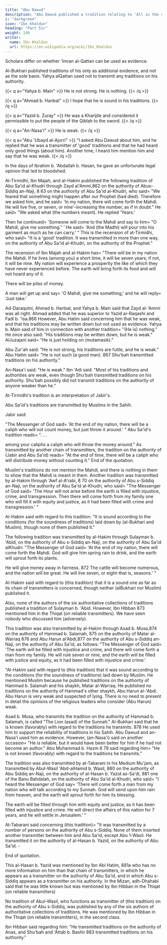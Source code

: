 ```yaml
---
title: "Abu Dawud"
description: "Abu Dawud published a tradition relating to 'All in the chapter (on the Mahdi), as transmitted by Fitr b. Khalifah"
c: "darkgreen"
icon: "Ibn Khaldun"
heading: "Part 51c"
weight: 140
writer:
  name: Ibn Khaldun
  url: https://en.wikipedia.org/wiki/Ibn_Khaldun
---
```

 


Scholars differ on whether 'Imran al-Qattan can be used as evidence. 

Al-Bukhari published traditions of his only as additional evidence, and not as the sole basis. Yahya alQattan used not to transmit any traditions on his authority. 

{{< q a="Yahya b. Main" >}}
He is not strong. He is nothing.
{{< /q >}}


{{< q a="Ahmad b. Hanbal" >}}
I hope that he is sound in his traditions.
{{< /q >}}

{{< q a="Yazid b. Zuray" >}}
He was a Kharijite and considered it permissible to put the people of the Qiblah to the sword.
{{< /q >}}

{{< q a="An-Nasa'i" >}}
He is weak.
{{< /q >}}

{{< q a="Abu 'Ubayd al-Ajurri" >}}
"I asked Abu Dawud about him, and he replied that he was a transmitter of 'good' traditions and that he had heard only good things (about him).  Another time, I heard him mention him and say that he was weak.
{{< /q >}}


In the days of Ibrahim b. 'Abdallah b. Hasan, he gave an unfortunate legal opinion that led to bloodshed.

At-Tirmidhi, Ibn Majah, and al-Hakim published the following tradition of Abu Sa'id al-Khudri through Zayd al'Ammi,862 on the authority of Abus-Siddiq an-Naji, 8 63 on the authority of Abu Sa'id al-Khudri, who said= "We feared that something might happen after our Prophet (had died). Therefore we asked him, and
he said= 'In my nation, there will come forth the Mahdi. He will live five, or seven, or nine'-increasing the number, as if in doubt." He said= "We asked what (the
numbers meant). He replied 'Years.' 

Then he continued= 'Someone will come to the Mahdi and say to him= "O Mahdi, give me something." ' He said= 'And (the Madhi)
will pour into his garment as much as he can carry.' "
This is the recension of at-Tirmidhi, who said= "It is a 'good' tradition. It was
transmitted in more than one way, on the authority of Abu Sa'id al-Khudri, on the
authority of the Prophet."

The recension of Ibn Majah and al-Hakim has= "There will be in my nation the Mahdi. If he lives (among you) a short time, it will be seven years; if not, it will be nine. My nation will experience a prosperity the like of which they have never experienced before. The earth will bring forth its food and will not hoard any of it.

There will be piles of money. 

A man will get up and say= 'O Mahdi, give me something,' and he will reply= 'Just take.'

Ad-Daraqutni, Ahmad b. Hanbal, and Yahya b. Main said that Zayd al-'Ammi was all right. Ahmad added that he was superior to Yazid ar-Raqashi <!-- 865 --> and Fadl b. 'Isa.866 However, Abu Hatim said concerning him that he was weak, and that his traditions may be written down but not used as evidence. Yahya b. Main said of him in connection with another tradition= "(He is) nothing." He once also said: "His traditions may be written down, but he is weak." AlJuzajani said= "He is just holding on (mutamasik)." 

Abu Zur'ah said: "He is not strong, his traditions are futile, and he is weak." Abu Hatim said= "He is not such (a good man). 867 Shu'bah
transmitted traditions on his authority." 

An-Nasa'i said: "He is weak." Ibn 'Adi said: "Most of his traditions and authorities are weak, even though Shu'bah transmitted traditions on his authority. Shu'bah possibly did not transmit traditions on the authority of anyone weaker than he."

At-Tirmidhi's tradition is an interpretation of Jabir's. 

Abu Sa'id's traditions are transmitted by Muslims in the Sahih. <!-- 969 --> 

Jabir said:

"The Messenger of God said= 'At the end of my nation, there will be a caliph who will not count money, but just throw it around.' " Abu Sa'id's tradition reads= ". . .

among your caliphs a caliph who will throw the money around." As transmitted by
another chain of transmitters, the tradition on the authority of (Jabir and Abu Sa'id)
reads= "At the end of time, there will be a caliph who will distribute money without
counting it." End of the quotation.

Muslim's traditions do not mention the Mahdi, and there is nothing in them to show that the Mahdi is meant in them.
Another tradition was transmitted by al-Hakim through 'Awf al-A'rabi, 8 70 on the authority of Abu s-Siddiq an-Naji, on the authority of Abu Sa'id al-Khudri, who said= "The Messenger of God said= 'The Hour will not arise before the earth is filled
with injustice, crime, and transgression. Then there will come forth from my family one who will fill it with equity and justice, as it had been filled with crime and transgression.' "

Al-Hakim said with regard to this tradition: "It is sound according to the conditions (for the soundness of traditions) laid down by (al-Bukhari and Muslim), though none of them published it."

The following tradition was transmitted by al-Hakim through Sulayman b. 'Abid,<!-- 871 --> on the authority of Abu s-Siddiq an-Naji, on the authority of Abu Sa'id alKhudri: "The Messenger of God said= 'At the end of my nation, there
will come forth the Mahdi. God will give him spring rain to drink, and the earth will
sprout forth its plants. 

He will give money away in fairness. 872 The cattle will become numerous, and the nation will be great. He will live seven, or eight-that is, seasons.' " 

Al-Hakim said with regard to (this tradition) that it is a sound one as far as its chain of transmitters is concerned, though neither (alBukhari nor Muslim) published it. 

Also, none of the authors of the six authoritative collections of traditions published a tradition of Sulayman b. 'Abid. However, Ibn Hibban 873 mentioned him in the Thiqat (on reliable transmitters). We have seen nobody who
discussed him (adversely).

This tradition was also transmitted by al-Hakim through Asad b. Musa,874 on the authority of Hammad b. Salamah, 875 on the authority of Matar al-Warraq 876 and Abu Harun al'Abdi,877 on the authority of Abu s-Siddiq an-Naji, on the
authority of Abu Sa'id, as follows: "The Messenger of God said= 'The earth will be
filled with injustice and crime, and there will come forth a man from my family. He
will rule seven or nine, and the earth will be filled with justice and equity, as it had
been filled with injustice and crime.' 

"Al-Hakim said with regard to (this tradition) that it was sound according to the conditions (for the soundness of traditions) laid down by Muslim. He mentioned
Muslim because he published traditions on the authority of Hammad b. Salamah and
his shaykh, Matar al-Warraq. He published no traditions on the authority of
Hammad's other shaykh, Abu Harun al-'Abdi. Abu Harun is very weak and
suspected of lying. There is no need to present in detail the opinions of the religious
leaders who consider (Abu Harun) weak.

Asad b. Musa, who transmits the tradition on the authority of Hammad b. Salamah, is called "The Lion (asad) of the Sunnah." Al-Bukhari said that he is known (favorably) with regard to the traditions he transmits. 878 He used him to
support the reliability of traditions in his Sahih. Abu Dawud and an-Nasa'i used him
as evidence. However, (an-Nasa'i) said on another occasion= "He is reliable, but it
would have been better for him if he had not become an author." Abu Muhammad b.
Hazm 8 79 said regarding him= "He is not known (favorably) with regard to the
traditions he transmits."

The tradition was also transmitted by at-Tabarani in his Medium Mu'jam, as transmitted by Abul-Wasil 'Abd-alHamid b. Wasil, 880 on the authority of Abu Siddiq an-Naji, on the authority of al-Hasan b. Yazid as-Sa'di, 881 one of the Banu
Bahdalah, on the authority of Abu Sa'id al-Khudri, who said= "I heard the Messenger
of God say= 'There will come forth a man from my nation who will talk according to
my Sunnah. God will send upon him rain from heaven, and the earth will sprout
forth for him its blessing. 

The earth will be filled through him with equity and justice, as it has been filled with injustice and crime. He will direct the affairs of this nation for 7 years, and he will settle in Jerusalem.' "

At-Tabarani said concerning (this tradition)= "It was transmitted by a number of persons on the authority of Abu s-Siddiq. None of them inserted another transmitter between him and Abu Sa'id, except Abu 1-Wasil. He transmitted it on
the authority of al-Hasan b. Yazid, on the authority of Abu Sa'id. - 

End of quotation.

This al-Hasan b. Yazid was mentioned by Ibn Abi Hatim, 881a who has no more information on him than that chain of transmitters, in which he appears as a transmitter on the authority of Abu Sa'id, and in which Abu s-Siddiq appears as a
transmitter on his authority. In the Mizan, adh-Dhahabi said that he was little known
but was mentioned by Ibn Hibban in the Thiqat (on reliable transmitters) <!-- 882 --> 

No tradition of Abul-Wasil, who functions as transmitter of (this tradition) on the authority of Abu s-Siddiq, was published by any of the six authors of authoritative collections of traditions. He was mentioned by Ibn Hibban in the Thiqat (on reliable transmitters), in the second class. 

Ibn Hibban said regarding him: "He transmitted traditions on the authority of Anas, and Shu'bah and 'Attab b. Bashir 883 transmitted traditions on his authority."

